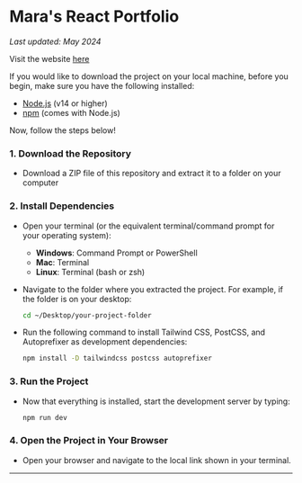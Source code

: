 
# Mara's React Portfolio

_Last updated: May 2024_

Visit the website [here](https://maraliwayway.com/)

If you would like to download the project on your local machine, before you begin, make sure you have the following installed:
- [Node.js](https://nodejs.org/) (v14 or higher)
- [npm](https://www.npmjs.com/) (comes with Node.js)

Now, follow the steps below!

### 1. Download the Repository

- Download a ZIP file of this repository and extract it to a folder on your computer

### 2. Install Dependencies

- Open your terminal (or the equivalent terminal/command prompt for your operating system):

    - **Windows**: Command Prompt or PowerShell
    - **Mac**: Terminal
    - **Linux**: Terminal (bash or zsh)

- Navigate to the folder where you extracted the project. For example, if the folder is on your desktop:
    ```bash
    cd ~/Desktop/your-project-folder
    ```

- Run the following command to install Tailwind CSS, PostCSS, and Autoprefixer as development dependencies:
    ```bash
    npm install -D tailwindcss postcss autoprefixer
    ```

### 3. Run the Project

- Now that everything is installed, start the development server by typing:
    ```bash
    npm run dev
    ```

### 4. Open the Project in Your Browser

- Open your browser and navigate to the local link shown in your terminal.
  
---
